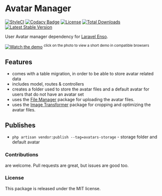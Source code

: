 <!--h--> 
# Avatar Manager
[![StyleCI](https://styleci.io/repos/94704466/shield?branch=master)](https://styleci.io/repos/94704466)
[![Codacy Badge](https://api.codacy.com/project/badge/Grade/d84efcf2530348d29f2ca573d06f7314)](https://www.codacy.com/app/laravel-enso/AvatarManager?utm_source=github.com&utm_medium=referral&utm_content=laravel-enso/AvatarManager&utm_campaign=badger)
[![License](https://poser.pugx.org/laravel-enso/avatarmanager/license)](https://https://packagist.org/packages/laravel-enso/avatarmanager)
[![Total Downloads](https://poser.pugx.org/laravel-enso/avatarmanager/downloads)](https://packagist.org/packages/laravel-enso/avatarmanager)
[![Latest Stable Version](https://poser.pugx.org/laravel-enso/avatarmanager/version)](https://packagist.org/packages/laravel-enso/avatarmanager)
<!--/h-->

User Avatar manager dependency for [Laravel Enso](https://github.com/laravel-enso/Enso).

[![Watch the demo](https://laravel-enso.github.io/avatarmanager/screenshots/Selection_013.png)](https://laravel-enso.github.io/avatarmanager/videos/avatar_change.webm)
<sup>click on the photo to view a short demo in compatible browsers</sup>

## Features
 
- comes with a table migration, in order to be able to store avatar related data
- includes model, routes & controllers
- creates a folder used to store the avatar files and a default avatar for users that do not have an avatar set
- uses the [File Manager](https://github.com/laravel-enso/AvatarManager) package for uploading the avatar files.
- uses the [Image Transformer](https://github.com/laravel-enso/ImageTransformer) package for cropping and optimizing the avatar files.

## Publishes

- `php artisan vendor:publish --tag=avatars-storage` - storage folder and default avatar

<!--h-->
### Contributions

are welcome. Pull requests are great, but issues are good too.

### License

This package is released under the MIT license.
<!--/h-->